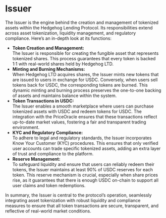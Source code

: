 # Issuer

The Issuer is the engine behind the creation and management of tokenized assets within the Hedgehog Lending Protocol. Its responsibilities extend across asset tokenization, liquidity management, and regulatory compliance. Here’s an in-depth look at its functions:

* **Token Creation and Management:**\
  The Issuer is responsible for creating the fungible asset that represents tokenized shares. This process guarantees that every token is backed 1:1 with real-world shares held by Hedgehog LTD.
* **Minting and Burning Mechanisms:**\
  When Hedgehog LTD acquires shares, the Issuer mints new tokens that are issued to users in exchange for USDC. Conversely, when users sell tokens back for USDC, the corresponding tokens are burned. This dynamic minting and burning process preserves the one-to-one backing of assets and maintains balance within the system.
* **Token Transactions in USDC:**\
  The Issuer enables a smooth marketplace where users can purchase tokenized assets with USDC and redeem tokens for USDC. The integration with the PriceOracle ensures that these transactions reflect up-to-date market values, fostering a fair and transparent trading environment.
* **KYC and Regulatory Compliance:**\
  To adhere to legal and regulatory standards, the Issuer incorporates Know Your Customer (KYC) procedures. This ensures that only verified user accounts can trade specific tokenized assets, adding an extra layer of trust and compliance to the platform.
* **Reserve Management:**\
  To safeguard liquidity and ensure that users can reliably redeem their tokens, the Issuer maintains at least 90% of USDC reserves for each token. This reserve mechanism is crucial, especially when share prices rise, as it guarantees that there is enough USDC on-chain to support all user claims and token redemptions.

In summary, the Issuer is central to the protocol’s operation, seamlessly integrating asset tokenization with robust liquidity and compliance measures to ensure that all token transactions are secure, transparent, and reflective of real-world market conditions.

